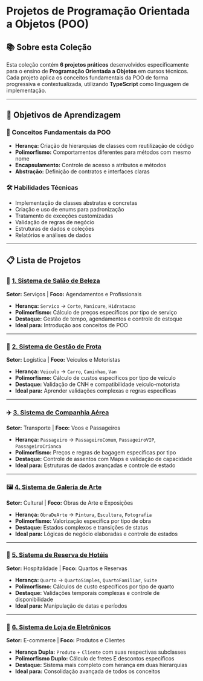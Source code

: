# Projetos de Programação Orientada a Objetos (POO)

## 📚 Sobre esta Coleção

Esta coleção contém **6 projetos práticos** desenvolvidos especificamente para o ensino de **Programação Orientada a Objetos** em cursos técnicos. Cada projeto aplica os conceitos fundamentais da POO de forma progressiva e contextualizada, utilizando **TypeScript** como linguagem de implementação.

---

## 🎯 Objetivos de Aprendizagem

### 📖 Conceitos Fundamentais da POO
- **Herança:** Criação de hierarquias de classes com reutilização de código
- **Polimorfismo:** Comportamentos diferentes para métodos com mesmo nome
- **Encapsulamento:** Controle de acesso a atributos e métodos
- **Abstração:** Definição de contratos e interfaces claras

### 🛠️ Habilidades Técnicas
- Implementação de classes abstratas e concretas
- Criação e uso de enums para padronização
- Tratamento de exceções customizadas
- Validação de regras de negócio
- Estruturas de dados e coleções
- Relatórios e análises de dados

---

## 📋 Lista de Projetos

### 🎨 [1. Sistema de Salão de Beleza](1.salao/)
**Setor:** Serviços | **Foco:** Agendamentos e Profissionais

- **Herança:** `Servico` → `Corte`, `Manicure`, `Hidratacao`
- **Polimorfismo:** Cálculo de preços específicos por tipo de serviço
- **Destaque:** Gestão de tempo, agendamentos e controle de estoque
- **Ideal para:** Introdução aos conceitos de POO

---

### 🚛 [2. Sistema de Gestão de Frota](2.frota/)
**Setor:** Logística | **Foco:** Veículos e Motoristas

- **Herança:** `Veiculo` → `Carro`, `Caminhao`, `Van`
- **Polimorfismo:** Cálculo de custos específicos por tipo de veículo
- **Destaque:** Validação de CNH e compatibilidade veículo-motorista
- **Ideal para:** Aprender validações complexas e regras específicas

---

### ✈️ [3. Sistema de Companhia Aérea](3.companhia/)
**Setor:** Transporte | **Foco:** Voos e Passageiros

- **Herança:** `Passageiro` → `PassageiroComum`, `PassageiroVIP`, `PassageiroCrianca`
- **Polimorfismo:** Preços e regras de bagagem específicas por tipo
- **Destaque:** Controle de assentos com Maps e validação de capacidade
- **Ideal para:** Estruturas de dados avançadas e controle de estado

---

### 🖼️ [4. Sistema de Galeria de Arte](4.galeria/)
**Setor:** Cultural | **Foco:** Obras de Arte e Exposições

- **Herança:** `ObraDeArte` → `Pintura`, `Escultura`, `Fotografia`
- **Polimorfismo:** Valorização específica por tipo de obra
- **Destaque:** Estados complexos e transições de status
- **Ideal para:** Lógicas de negócio elaboradas e controle de estados

---

### 🏨 [5. Sistema de Reserva de Hotéis](5.hoteis/)
**Setor:** Hospitalidade | **Foco:** Quartos e Reservas

- **Herança:** `Quarto` → `QuartoSimples`, `QuartoFamiliar`, `Suite`
- **Polimorfismo:** Cálculos de custo específicos por tipo de quarto
- **Destaque:** Validações temporais complexas e controle de disponibilidade
- **Ideal para:** Manipulação de datas e períodos

---

### 📱 [6. Sistema de Loja de Eletrônicos](6.eletronicos/)
**Setor:** E-commerce | **Foco:** Produtos e Clientes

- **Herança Dupla:** `Produto` + `Cliente` com suas respectivas subclasses
- **Polimorfismo Duplo:** Cálculo de fretes E descontos específicos
- **Destaque:** Sistema mais completo com herança em duas hierarquias
- **Ideal para:** Consolidação avançada de todos os conceitos
